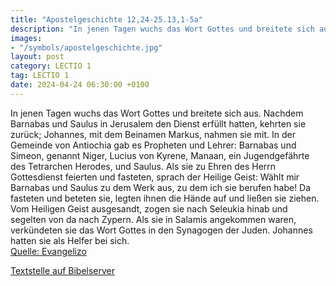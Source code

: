 ```yaml
---
title: "Apostelgeschichte 12,24-25.13,1-5a"
description: "In jenen Tagen wuchs das Wort Gottes und breitete sich aus. Nachdem Barnabas und Saulus in Jerusalem den Dienst erfüllt hatten, kehrten sie zurück; Johannes, mit dem Beinamen Markus, nahmen sie mit. In der Gemeinde von Antiochia gab es Propheten und Lehrer: Barnabas und Simeon, g...."
images:
- "/symbols/apostelgeschichte.jpg"
layout: post
category: LECTIO 1
tag: LECTIO 1
date: 2024-04-24 06:30:00 +0100
---
```

In jenen Tagen wuchs das Wort Gottes und breitete sich aus.
Nachdem Barnabas und Saulus in Jerusalem den Dienst erfüllt hatten, kehrten sie zurück; Johannes, mit dem Beinamen Markus, nahmen sie mit.
In der Gemeinde von Antiochia gab es Propheten und Lehrer: Barnabas und Simeon, genannt Niger, Lucius von Kyrene, Manaan, ein Jugendgefährte des Tetrarchen Herodes, und Saulus.<!--more-->
Als sie zu Ehren des Herrn Gottesdienst feierten und fasteten, sprach der Heilige Geist: Wählt mir Barnabas und Saulus zu dem Werk aus, zu dem ich sie berufen habe!
Da fasteten und beteten sie, legten ihnen die Hände auf und ließen sie ziehen.
Vom Heiligen Geist ausgesandt, zogen sie nach Seleukia hinab und segelten von da nach Zypern.
Als sie in Salamis angekommen waren, verkündeten sie das Wort Gottes in den Synagogen der Juden. Johannes hatten sie als Helfer bei sich.<br>
[Quelle: Evangelizo](https://evangeliumtagfuertag.org/DE/gospel)

[Textstelle auf Bibelserver](https://www.bibleserver.com/EU/Apostelgeschichte12,24-25.13,1-5a)
